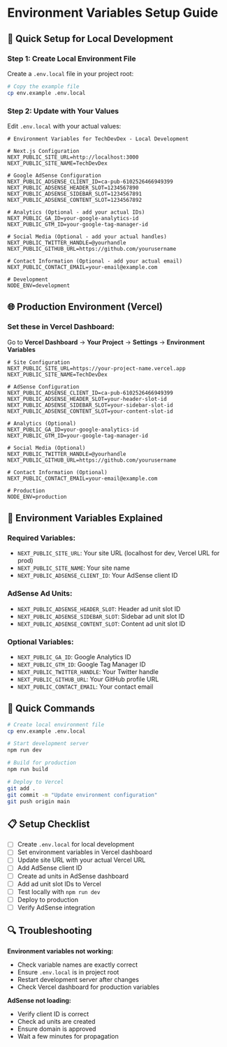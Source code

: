 # Environment Variables Setup Guide

## 🚀 **Quick Setup for Local Development**

### **Step 1: Create Local Environment File**

Create a `.env.local` file in your project root:

```bash
# Copy the example file
cp env.example .env.local
```

### **Step 2: Update with Your Values**

Edit `.env.local` with your actual values:

```env
# Environment Variables for TechDevDex - Local Development

# Next.js Configuration
NEXT_PUBLIC_SITE_URL=http://localhost:3000
NEXT_PUBLIC_SITE_NAME=TechDevDex

# Google AdSense Configuration
NEXT_PUBLIC_ADSENSE_CLIENT_ID=ca-pub-6102526466949399
NEXT_PUBLIC_ADSENSE_HEADER_SLOT=1234567890
NEXT_PUBLIC_ADSENSE_SIDEBAR_SLOT=1234567891
NEXT_PUBLIC_ADSENSE_CONTENT_SLOT=1234567892

# Analytics (Optional - add your actual IDs)
NEXT_PUBLIC_GA_ID=your-google-analytics-id
NEXT_PUBLIC_GTM_ID=your-google-tag-manager-id

# Social Media (Optional - add your actual handles)
NEXT_PUBLIC_TWITTER_HANDLE=@yourhandle
NEXT_PUBLIC_GITHUB_URL=https://github.com/yourusername

# Contact Information (Optional - add your actual email)
NEXT_PUBLIC_CONTACT_EMAIL=your-email@example.com

# Development
NODE_ENV=development
```

## 🌐 **Production Environment (Vercel)**

### **Set these in Vercel Dashboard:**

Go to **Vercel Dashboard** → **Your Project** → **Settings** → **Environment Variables**

```env
# Site Configuration
NEXT_PUBLIC_SITE_URL=https://your-project-name.vercel.app
NEXT_PUBLIC_SITE_NAME=TechDevDex

# AdSense Configuration
NEXT_PUBLIC_ADSENSE_CLIENT_ID=ca-pub-6102526466949399
NEXT_PUBLIC_ADSENSE_HEADER_SLOT=your-header-slot-id
NEXT_PUBLIC_ADSENSE_SIDEBAR_SLOT=your-sidebar-slot-id
NEXT_PUBLIC_ADSENSE_CONTENT_SLOT=your-content-slot-id

# Analytics (Optional)
NEXT_PUBLIC_GA_ID=your-google-analytics-id
NEXT_PUBLIC_GTM_ID=your-google-tag-manager-id

# Social Media (Optional)
NEXT_PUBLIC_TWITTER_HANDLE=@yourhandle
NEXT_PUBLIC_GITHUB_URL=https://github.com/yourusername

# Contact Information (Optional)
NEXT_PUBLIC_CONTACT_EMAIL=your-email@example.com

# Production
NODE_ENV=production
```

## 🔧 **Environment Variables Explained**

### **Required Variables:**
- `NEXT_PUBLIC_SITE_URL`: Your site URL (localhost for dev, Vercel URL for prod)
- `NEXT_PUBLIC_SITE_NAME`: Your site name
- `NEXT_PUBLIC_ADSENSE_CLIENT_ID`: Your AdSense client ID

### **AdSense Ad Units:**
- `NEXT_PUBLIC_ADSENSE_HEADER_SLOT`: Header ad unit slot ID
- `NEXT_PUBLIC_ADSENSE_SIDEBAR_SLOT`: Sidebar ad unit slot ID
- `NEXT_PUBLIC_ADSENSE_CONTENT_SLOT`: Content ad unit slot ID

### **Optional Variables:**
- `NEXT_PUBLIC_GA_ID`: Google Analytics ID
- `NEXT_PUBLIC_GTM_ID`: Google Tag Manager ID
- `NEXT_PUBLIC_TWITTER_HANDLE`: Your Twitter handle
- `NEXT_PUBLIC_GITHUB_URL`: Your GitHub profile URL
- `NEXT_PUBLIC_CONTACT_EMAIL`: Your contact email

## 🚀 **Quick Commands**

```bash
# Create local environment file
cp env.example .env.local

# Start development server
npm run dev

# Build for production
npm run build

# Deploy to Vercel
git add .
git commit -m "Update environment configuration"
git push origin main
```

## 📋 **Setup Checklist**

- [ ] Create `.env.local` for local development
- [ ] Set environment variables in Vercel dashboard
- [ ] Update site URL with your actual Vercel URL
- [ ] Add AdSense client ID
- [ ] Create ad units in AdSense dashboard
- [ ] Add ad unit slot IDs to Vercel
- [ ] Test locally with `npm run dev`
- [ ] Deploy to production
- [ ] Verify AdSense integration

## 🔍 **Troubleshooting**

**Environment variables not working:**
- Check variable names are exactly correct
- Ensure `.env.local` is in project root
- Restart development server after changes
- Check Vercel dashboard for production variables

**AdSense not loading:**
- Verify client ID is correct
- Check ad units are created
- Ensure domain is approved
- Wait a few minutes for propagation
